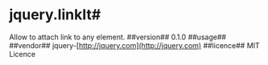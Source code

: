 # jquery.linkIt#
Allow to attach link to any element.
##version##
0.1.0
##usage##
##vendor##
jquery-[http://jquery.com](http://jquery.com)
##licence##
MIT Licence
